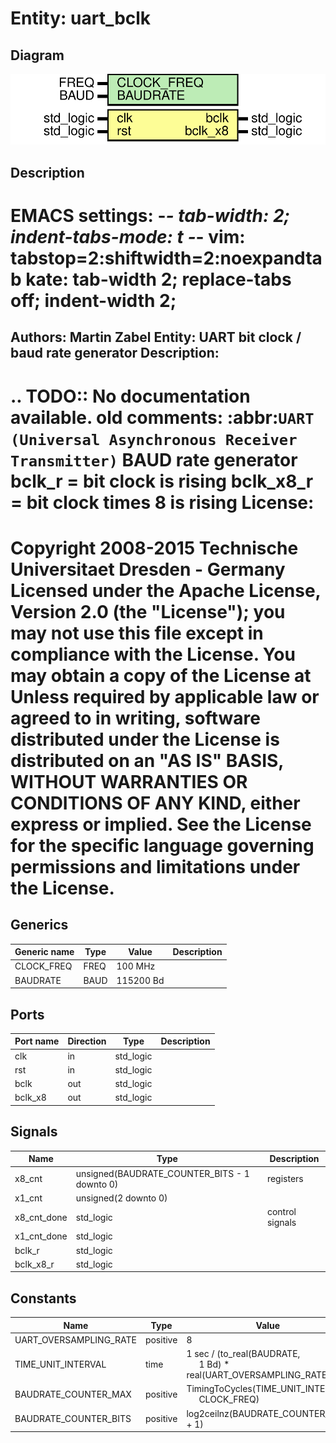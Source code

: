 # Entity: uart_bclk

## Diagram

![Diagram](uart_bclk.svg "Diagram")
## Description

EMACS settings: -*-  tab-width: 2; indent-tabs-mode: t -*-
vim: tabstop=2:shiftwidth=2:noexpandtab
kate: tab-width 2; replace-tabs off; indent-width 2;
=============================================================================
Authors:				 	Martin Zabel
Entity:				 	UART bit clock / baud rate generator
Description:
-------------------------------------
.. TODO:: No documentation available.
old comments:
  :abbr:`UART (Universal Asynchronous Receiver Transmitter)` BAUD rate generator
  bclk_r    = bit clock is rising
  bclk_x8_r = bit clock times 8 is rising
License:
=============================================================================
Copyright 2008-2015 Technische Universitaet Dresden - Germany
Licensed under the Apache License, Version 2.0 (the "License");
you may not use this file except in compliance with the License.
You may obtain a copy of the License at
Unless required by applicable law or agreed to in writing, software
distributed under the License is distributed on an "AS IS" BASIS,
WITHOUT WARRANTIES OR CONDITIONS OF ANY KIND, either express or implied.
See the License for the specific language governing permissions and
limitations under the License.
=============================================================================
## Generics

| Generic name | Type | Value     | Description |
| ------------ | ---- | --------- | ----------- |
| CLOCK_FREQ   | FREQ | 100 MHz   |             |
| BAUDRATE     | BAUD | 115200 Bd |             |
## Ports

| Port name | Direction | Type      | Description |
| --------- | --------- | --------- | ----------- |
| clk       | in        | std_logic |             |
| rst       | in        | std_logic |             |
| bclk      | out       | std_logic |             |
| bclk_x8   | out       | std_logic |             |
## Signals

| Name        | Type                                         | Description     |
| ----------- | -------------------------------------------- | --------------- |
| x8_cnt      | unsigned(BAUDRATE_COUNTER_BITS - 1 downto 0) | registers       |
| x1_cnt      | unsigned(2 downto 0)                         |                 |
| x8_cnt_done | std_logic                                    | control signals |
| x1_cnt_done | std_logic                                    |                 |
| bclk_r      | std_logic                                    |                 |
| bclk_x8_r   | std_logic                                    |                 |
## Constants

| Name                   | Type     | Value                                                                                                 | Description |
| ---------------------- | -------- | ----------------------------------------------------------------------------------------------------- | ----------- |
| UART_OVERSAMPLING_RATE | positive |  8                                                                                                    |             |
| TIME_UNIT_INTERVAL     | time     |  1 sec / (to_real(BAUDRATE,<br><span style="padding-left:20px"> 1 Bd) * real(UART_OVERSAMPLING_RATE)) |             |
| BAUDRATE_COUNTER_MAX   | positive |  TimingToCycles(TIME_UNIT_INTERVAL,<br><span style="padding-left:20px"> CLOCK_FREQ)                   |             |
| BAUDRATE_COUNTER_BITS  | positive |  log2ceilnz(BAUDRATE_COUNTER_MAX + 1)                                                                 |             |
